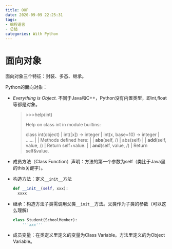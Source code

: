 ```yaml
---
title: OOP
date: 2020-09-09 22:25:31
tags: 
- 编程语言
- 总结
categories: With Python
---
```


# 面向对象

面向对象三个特征：封装、多态、继承。

Python的面向对象：

* *Everything is Object.* 不同于Java和C++，Python没有内置类型，即int,float等都是对象。

  > \>\>\>help(int)
  >
  > Help on class int in module builtins:
  >
  > class int(object)
  >  |  int([x]) -> integer
  >  |  int(x, base=10) -> integer
  >  |
  >  ......
  >  |
  >  |  Methods defined here:
  >  |
  >  |  __abs__(self, /)
  >  |      abs(self)
  >  |
  >  |  __add__(self, value, /)
  >  |      Return self+value.
  >  |
  >  |  __and__(self, value, /)
  >  |      Return self&value.

* 成员方法（Class Function）声明：方法的第一个参数为self（类比于Java里的this关键字）。

* 构造方法：定义`__init__`方法

  ~~~python
  def __init__(self, xxx):
  	xxxx
  ~~~

* 继承：构造方法子类需调用父类`__init__`方法。父类作为子类的参数（可以这么理解）

  ~~~python
  class Student(SchoolMember):
      '''xxx'''
  ~~~

* 成员变量：在类定义里定义的变量为Class Variable。方法里定义的为Object Variable。